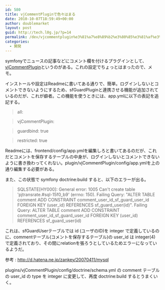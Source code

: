 ```yaml
---
id: 580
title: vjCommentPluginで色々はまる
date: 2010-10-07T18:59:49+00:00
author: doublemarket
layout: post
guid: http://tech.l0g.jp/?p=14
permalink: /dev/vjcommentplugin%e3%81%a7%e8%89%b2%e3%80%85%e3%81%af%e3%81%be%e3%82%8b/
categories:
  - 開発
---
```


symfonyでニュースの記事などにコメント欄を付けるプラグインとして、<a href="http://www.symfony-project.org/plugins/vjCommentPlugin" target="_blank">vjCommentPlugin</a>というのがある。これの設定でちょっとはまったので、メモ。
  
インストールや設定はReadmeに書いてある通りで、簡単。ログインしないとコメントできないようにするため、sfGuardPluginと連携させる機能が追加されているのだが、これが癖者。この機能を使うときには、app.ymlに以下の表記を追記する。

> all:
  
> vjCommentPlugin:
  
> guardbind: true
  
> restricted: true

Readmeには、frontend/config/app.ymlを編集しろと書いてあるのだが、これだとコメントを保存するテーブルの中身が、ログインしないとコメントできないように書き換わってくれない。plugin/vjCommentPlugin/config/app.ymlを上の通り編集する必要がある。
  
また、この状態で symfony doctrine:build すると、以下のエラーが出る。

> SQLSTATE[HY000]: General error: 1005 Can't create table 'pjtransrate.#sql-15f0\_b9' (errno: 150). Failing Query: "ALTER TABLE comment ADD CONSTRAINT comment\_user\_id\_sf\_guard\_user\_id FOREIGN KEY (user\_id) REFERENCES sf\_guard\_user(id)". Failing Query: ALTER TABLE comment ADD CONSTRAINT comment\_user\_id\_sf\_guard\_user\_id FOREIGN KEY (user\_id) REFERENCES sf\_guard_user(id)

これは、sfGuardUserテーブルでは id (ユーザのID)を integer で定義しているのに、commentテーブル(コメントを保存するテーブル)の user_id は integer(4) で定義されており、その間にrelationを張ろうとしているためエラーになっているようだ。
  
参考 : <a href="http://www.symfony-project.org/plugins/vjCommentPlugin" target="_blank">http://d.hatena.ne.jp/zankey/20070411/mysql</a>
  
plugins/vjCommentPlugin/config/doctrine/schema.yml の comment テーブルの user_id の type を integer に変更して、再度 doctrine:build するとうまくいく。


